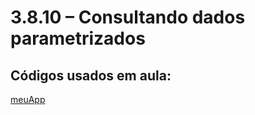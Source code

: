 # 3.8.10 – Consultando dados parametrizados


## Códigos usados em aula:

[meuApp](/nodeJs/codigos/meuApp/)